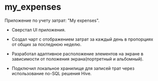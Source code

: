 # my_expenses

Приложение по учету затрат: "My expenses".

- Сверстал UI приложения.

- Создал чарт с отображением затрат за каждый день в пропорциях от общих за последнюю неделю.

- Разработал адаптивное расположение элементов на экране в зависимости от положения экрана(портретный и альбомный).

- Подключил локальное хранилище для записей трат через использование no-SQL решения Hive.
